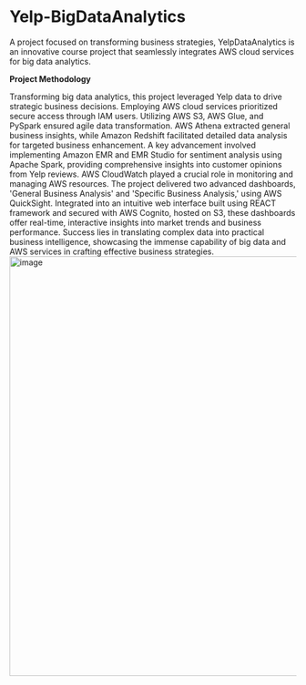 # Yelp-BigDataAnalytics
A project focused on transforming business strategies, YelpDataAnalytics is an innovative course project that seamlessly integrates AWS cloud services for big data analytics. 



**Project Methodology**

Transforming big data analytics, this project leveraged Yelp data to drive strategic business decisions. Employing AWS cloud services prioritized secure access through IAM users. Utilizing AWS S3, AWS Glue, and PySpark ensured agile data transformation. AWS Athena extracted general business insights, while Amazon Redshift facilitated detailed data analysis for targeted business enhancement. A key advancement involved implementing Amazon EMR and EMR Studio for sentiment analysis using Apache Spark, providing comprehensive insights into customer opinions from Yelp reviews. AWS CloudWatch played a crucial role in monitoring and managing AWS resources. The project delivered two advanced dashboards, 'General Business Analysis' and 'Specific Business Analysis,' using AWS QuickSight. Integrated into an intuitive web interface built using REACT framework and secured with AWS Cognito, hosted on S3, these dashboards offer real-time, interactive insights into market trends and business performance. Success lies in translating complex data into practical business intelligence, showcasing the immense capability of big data and AWS services in crafting effective business strategies.
<img width="737" alt="image" src="https://github.com/Anitha-Balachandran/Yelp-BigDataAnalytics/assets/143915040/4b6eacaf-cf3d-4de7-bd0c-fa6d0ae5d1a1">
